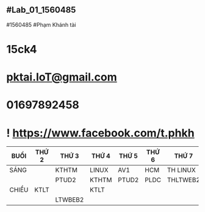 #Lab_01_1560485
---
#1560485
#Phạm Khánh tài
# 15ck4
# pktai.IoT@gmail.com
# 01697892458
 # ! https://www.facebook.com/t.phkh


| BUỔI | THỨ 2  | THỨ 3 | THỨ 4 | THỨ 5 | THỨ 6  | THỨ 7  |
|------|--------|-------|-------|-------|--------|--------|
|SÁNG  |        |KTHTM  | LINUX |  AV1  | HCM    |TH LINUX|
|      |        |PTUD2  | KTHTM |PTUD2  |PLDC    |THLTWEB2|
|CHIỀU | KTLT   |       |KTLT   |       |        |        |
|      |        |LTWBEB2|       |       |        |        |  

